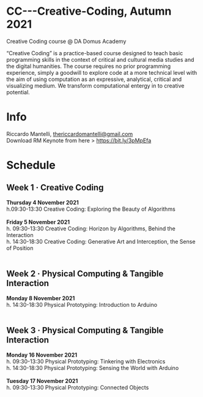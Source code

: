 # CC---Creative-Coding, Autumn 2021
Creative Coding course @ DA Domus Academy 

“Creative Coding” is a practice-based course designed to teach basic programming skills in the context of critical and cultural media studies and the digital humanities. The course requires no prior programming experience, simply a goodwill to explore code at a more technical level with the aim of using computation as an expressive, analytical, critical and visualizing medium. We transform computational entergy in to creative potential.

# Info
Riccardo Mantelli, thericcardomantelli@gmail.com <br/>
Download RM Keynote from here > https://bit.ly/3pMpEfa


# Schedule
## Week 1 · Creative Coding<br/>
**Thursday 4 November 2021**<br/>
h.09:30-13:30 Creative Coding: Exploring the Beauty of Algorithms<br/><br/>
**Friday 5 November 2021**<br/>
h. 09:30-13:30 Creative Coding: Horizon by Algorithms, Behind the Interaction<br/>
h. 14:30-18:30 Creative Coding: Generative Art and Interception, the Sense of Position<br/><br/>

## Week 2 · Physical Computing & Tangible Interaction<br/>
**Monday 8 November 2021**<br/>
h. 14:30-18:30 Physical Prototyping: Introduction to Arduino<br/><br/>

## Week 3 · Physical Computing & Tangible Interaction<br/>

**Monday 16 November 2021**<br/>
h. 09:30-13:30 Physical Prototyping: Tinkering with Electronics<br/>
h. 14:30-18:30 Physical Prototyping: Sensing the World with Arduino<br/><br/>
**Tuesday 17 November 2021**<br/>
h. 09:30-13:30 Physical Prototyping: Connected Objects<br/>


